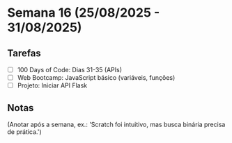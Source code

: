 # Semana 16 (25/08/2025 - 31/08/2025)

## Tarefas
- [ ] 100 Days of Code: Dias 31-35 (APIs)
- [ ] Web Bootcamp: JavaScript básico (variáveis, funções)
- [ ] Projeto: Iniciar API Flask

## Notas
(Anotar após a semana, ex.: 'Scratch foi intuitivo, mas busca binária precisa de prática.')